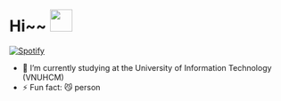 # Hi~~ <img src="https://media.giphy.com/media/vFKqnCdLPNOKc/giphy.gif" width="40" height="40" />

[![Spotify](https://tramanhpham.vercel.app/api/spotify)](https://open.spotify.com/user/31wwznyh7ddpvalh7pg6p32mv7ze)

- 🔭 I’m currently studying at the University of Information Technology (VNUHCM)
- ⚡ Fun fact: 😼 person
